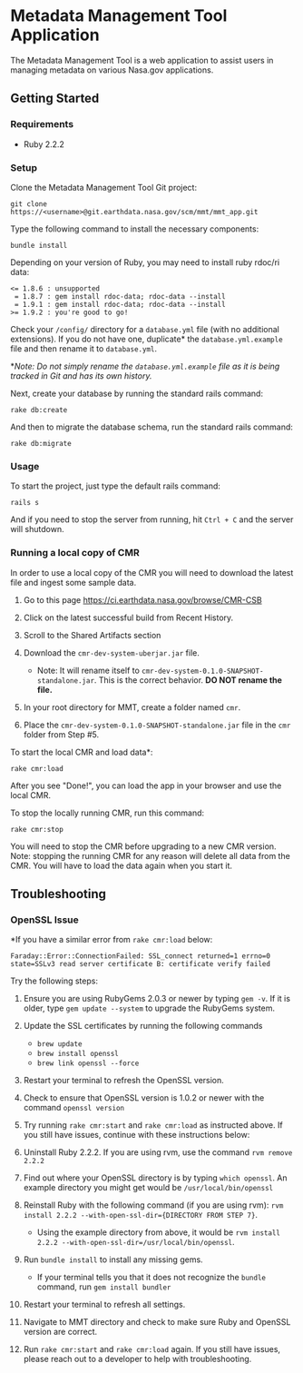# Metadata Management Tool Application
The Metadata Management Tool is a web application to assist users in managing metadata on various Nasa.gov applications.

## Getting Started

### Requirements
 - Ruby 2.2.2

### Setup
Clone the Metadata Management Tool Git project:

    git clone https://<username>@git.earthdata.nasa.gov/scm/mmt/mmt_app.git

Type the following command to install the necessary components:

    bundle install

Depending on your version of Ruby, you may need to install ruby rdoc/ri data:

    <= 1.8.6 : unsupported
     = 1.8.7 : gem install rdoc-data; rdoc-data --install
     = 1.9.1 : gem install rdoc-data; rdoc-data --install
    >= 1.9.2 : you're good to go!

Check your `/config/` directory for a `database.yml` file (with no additional extensions). If you do not have one, duplicate* the `database.yml.example` file and then rename it to `database.yml`.

*_Note: Do not simply rename the `database.yml.example` file as it is being tracked in Git and has its own history._

Next, create your database by running the standard rails command:

    rake db:create

And then to migrate the database schema, run the standard rails command:

    rake db:migrate

### Usage

To start the project, just type the default rails command:

    rails s

And if you need to stop the server from running, hit `Ctrl + C` and the server will shutdown.

### Running a local copy of CMR
In order to use a local copy of the CMR you will need to download the latest file and ingest some sample data.

1. Go to this page https://ci.earthdata.nasa.gov/browse/CMR-CSB

2. Click on the latest successful build from Recent History.

3. Scroll to the Shared Artifacts section

4. Download the `cmr-dev-system-uberjar.jar` file.
    * Note: It will rename itself to `cmr-dev-system-0.1.0-SNAPSHOT-standalone.jar`. This is the correct behavior. **DO
NOT rename the file.**

5. In your root directory for MMT, create a folder named `cmr`.

6. Place the `cmr-dev-system-0.1.0-SNAPSHOT-standalone.jar` file in the `cmr` folder from Step #5.

To start the local CMR and load data*:

    rake cmr:load

After you see "Done!", you can load the app in your browser and use the local CMR.

To stop the locally running CMR, run this command:

    rake cmr:stop

You will need to stop the CMR before upgrading to a new CMR version. Note: stopping the running CMR for any reason will delete all data from the CMR. You will have to load the data again when you start it.

## Troubleshooting

### OpenSSL Issue

*If you have a similar error from `rake cmr:load` below:

    Faraday::Error::ConnectionFailed: SSL_connect returned=1 errno=0 state=SSLv3 read server certificate B: certificate verify failed

Try the following steps:

1. Ensure you are using RubyGems 2.0.3 or newer by typing `gem -v`. If it is older, type `gem update --system` to upgrade the RubyGems system.

2. Update the SSL certificates by running the following commands

    * `brew update`
    * `brew install openssl`
    * `brew link openssl --force`

3. Restart your terminal to refresh the OpenSSL version.

4. Check to ensure that OpenSSL version is 1.0.2 or newer with the command `openssl version`

5. Try running `rake cmr:start` and `rake cmr:load` as instructed above. If you still have issues, continue with these instructions below:

6. Uninstall Ruby 2.2.2. If you are using rvm, use the command `rvm remove 2.2.2`

7. Find out where your OpenSSL directory is by typing `which openssl`. An example directory you might get would be `/usr/local/bin/openssl`

8. Reinstall Ruby with the following command (if you are using rvm): `rvm install 2.2.2 --with-open-ssl-dir={DIRECTORY FROM STEP 7}`.

    * Using the example directory from above, it would be `rvm install 2.2.2 --with-open-ssl-dir=/usr/local/bin/openssl`.

9. Run `bundle install` to install any missing gems.

    * If your terminal tells you that it does not recognize the `bundle` command, run `gem install bundler`

9. Restart your terminal to refresh all settings.

10. Navigate to MMT directory and check to make sure Ruby and OpenSSL version are correct.

11. Run `rake cmr:start` and `rake cmr:load` again. If you still have issues, please reach out to a developer to help with troubleshooting.
